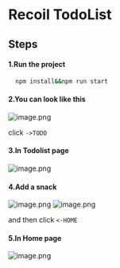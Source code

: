 
# Recoil TodoList

## Steps

#### 1.Run the project
```bash
  npm install&&npm run start
```

#### 2.You can look like this
>
![image.png](https://i.loli.net/2020/07/03/kYyPc6bADSHlMRB.png)
>
click `->TODO`
>
#### 3.In Todolist page
>
![image.png](https://i.loli.net/2020/07/03/kBSauQwzWhO1tF9.png)
>
#### 4.Add a snack
>
![image.png](https://i.loli.net/2020/07/03/aVfWGEKJFZr6gi9.png)
![image.png](https://i.loli.net/2020/07/03/p9FXi1NzkMD8HAZ.png)
>
and then click `<-HOME`
>
#### 5.In Home page
>
![image.png](https://i.loli.net/2020/07/03/Fd6qXiZfQpvgykw.png)



